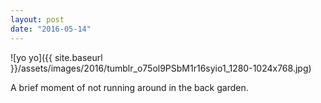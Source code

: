 ```yaml
---
layout: post
date: "2016-05-14"
---
```


![yo yo]({{ site.baseurl }}/assets/images/2016/tumblr_o75ol9PSbM1r16syio1_1280-1024x768.jpg)

A brief moment of not running around in the back garden.
